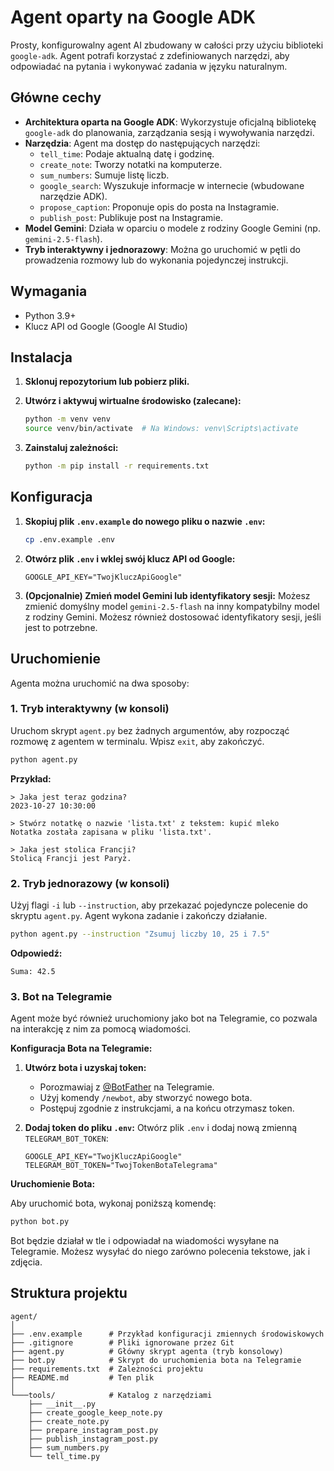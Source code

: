 # Agent oparty na Google ADK

Prosty, konfigurowalny agent AI zbudowany w całości przy użyciu biblioteki `google-adk`. Agent potrafi korzystać z zdefiniowanych narzędzi, aby odpowiadać na pytania i wykonywać zadania w języku naturalnym.

## Główne cechy

- **Architektura oparta na Google ADK**: Wykorzystuje oficjalną bibliotekę `google-adk` do planowania, zarządzania sesją i wywoływania narzędzi.
- **Narzędzia**: Agent ma dostęp do następujących narzędzi:
  - `tell_time`: Podaje aktualną datę i godzinę.
  - `create_note`: Tworzy notatki na komputerze.
  - `sum_numbers`: Sumuje listę liczb.
  - `google_search`: Wyszukuje informacje w internecie (wbudowane narzędzie ADK).
  - `propose_caption`: Proponuje opis do posta na Instagramie.
  - `publish_post`: Publikuje post na Instagramie.
- **Model Gemini**: Działa w oparciu o modele z rodziny Google Gemini (np. `gemini-2.5-flash`).
- **Tryb interaktywny i jednorazowy**: Można go uruchomić w pętli do prowadzenia rozmowy lub do wykonania pojedynczej instrukcji.

## Wymagania

- Python 3.9+
- Klucz API od Google (Google AI Studio)

## Instalacja

1.  **Sklonuj repozytorium lub pobierz pliki.**

2.  **Utwórz i aktywuj wirtualne środowisko (zalecane):**
    ```bash
    python -m venv venv
    source venv/bin/activate  # Na Windows: venv\Scripts\activate
    ```

3.  **Zainstaluj zależności:**
    ```bash
    python -m pip install -r requirements.txt
    ```

## Konfiguracja

1.  **Skopiuj plik `.env.example` do nowego pliku o nazwie `.env`:**
    ```bash
    cp .env.example .env
    ```

2.  **Otwórz plik `.env` i wklej swój klucz API od Google:**
    ```env
    GOOGLE_API_KEY="TwojKluczApiGoogle"
    ```

3.  **(Opcjonalnie) Zmień model Gemini lub identyfikatory sesji:**
    Możesz zmienić domyślny model `gemini-2.5-flash` na inny kompatybilny model z rodziny Gemini. Możesz również dostosować identyfikatory sesji, jeśli jest to potrzebne.

## Uruchomienie

Agenta można uruchomić na dwa sposoby:

### 1. Tryb interaktywny (w konsoli)

Uruchom skrypt `agent.py` bez żadnych argumentów, aby rozpocząć rozmowę z agentem w terminalu. Wpisz `exit`, aby zakończyć.

```bash
python agent.py
```

**Przykład:**
```
> Jaka jest teraz godzina?
2023-10-27 10:30:00

> Stwórz notatkę o nazwie 'lista.txt' z tekstem: kupić mleko
Notatka została zapisana w pliku 'lista.txt'.

> Jaka jest stolica Francji?
Stolicą Francji jest Paryż.
```

### 2. Tryb jednorazowy (w konsoli)

Użyj flagi `-i` lub `--instruction`, aby przekazać pojedyncze polecenie do skryptu `agent.py`. Agent wykona zadanie i zakończy działanie.

```bash
python agent.py --instruction "Zsumuj liczby 10, 25 i 7.5"
```

**Odpowiedź:**
```
Suma: 42.5
```

### 3. Bot na Telegramie

Agent może być również uruchomiony jako bot na Telegramie, co pozwala na interakcję z nim za pomocą wiadomości.

**Konfiguracja Bota na Telegramie:**

1.  **Utwórz bota i uzyskaj token:**
    -   Porozmawiaj z [@BotFather](https://t.me/BotFather) na Telegramie.
    -   Użyj komendy `/newbot`, aby stworzyć nowego bota.
    -   Postępuj zgodnie z instrukcjami, a na końcu otrzymasz token.

2.  **Dodaj token do pliku `.env`:**
    Otwórz plik `.env` i dodaj nową zmienną `TELEGRAM_BOT_TOKEN`:
    ```env
    GOOGLE_API_KEY="TwojKluczApiGoogle"
    TELEGRAM_BOT_TOKEN="TwojTokenBotaTelegrama"
    ```

**Uruchomienie Bota:**

Aby uruchomić bota, wykonaj poniższą komendę:

```bash
python bot.py
```

Bot będzie działał w tle i odpowiadał na wiadomości wysyłane na Telegramie. Możesz wysyłać do niego zarówno polecenia tekstowe, jak i zdjęcia.

## Struktura projektu

```
agent/
│
├── .env.example      # Przykład konfiguracji zmiennych środowiskowych
├── .gitignore        # Pliki ignorowane przez Git
├── agent.py          # Główny skrypt agenta (tryb konsolowy)
├── bot.py            # Skrypt do uruchomienia bota na Telegramie
├── requirements.txt  # Zależności projektu
├── README.md         # Ten plik
│
└───tools/            # Katalog z narzędziami
    ├── __init__.py
    ├── create_google_keep_note.py
    ├── create_note.py
    ├── prepare_instagram_post.py
    ├── publish_instagram_post.py
    ├── sum_numbers.py
    └── tell_time.py
```